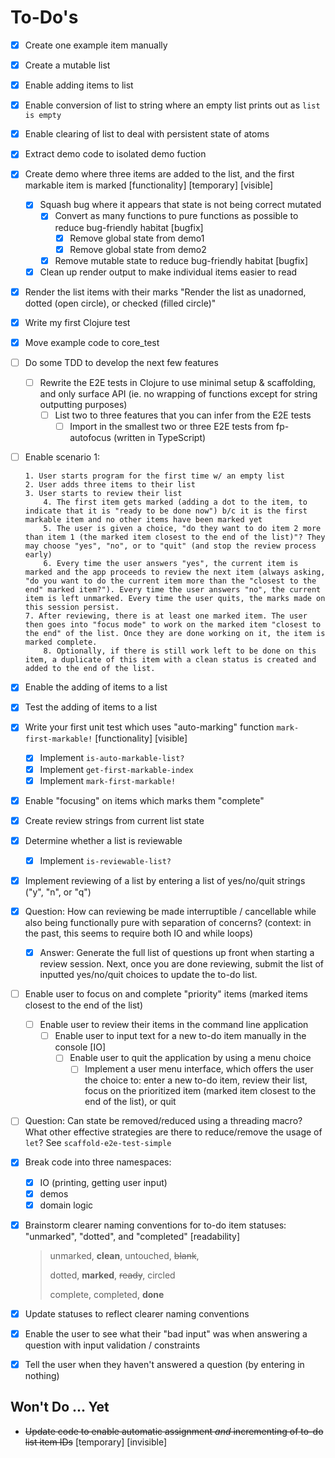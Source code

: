 # To-Do's

- [x] Create one example item manually

- [x] Create a mutable list

- [x] Enable adding items to list

- [x] Enable conversion of list to string where an empty list prints out as `list is empty`

- [x] Enable clearing of list to deal with persistent state of atoms

- [x] Extract demo code to isolated demo fuction 

- [x] Create demo where three items are added to the list, and the first markable item is marked [functionality] [temporary] [visible]
    - [x] Squash bug where it appears that state is not being correct mutated
        - [x] Convert as many functions to pure functions as possible to reduce bug-friendly habitat [bugfix]
            - [x] Remove global state from demo1
            - [x] Remove global state from demo2
        - [x] Remove mutable state to reduce bug-friendly habitat [bugfix]
    - [x] Clean up render output to make individual items easier to read
    
- [x] Render the list items with their marks "Render the list as unadorned, dotted (open circle), or checked (filled circle)"

- [x] Write my first Clojure test

- [x] Move example code to core_test

- [ ] Do some TDD to develop the next few features
    - [ ] Rewrite the E2E tests in Clojure to use minimal setup & scaffolding, and only surface API (ie. no wrapping of functions except for string outputting purposes)
        - [ ] List two to three features that you can infer from the E2E tests
            - [ ] Import in the smallest two or three E2E tests from fp-autofocus (written in TypeScript)

- [ ] Enable scenario 1:
    ```
    1. User starts program for the first time w/ an empty list
    2. User adds three items to their list
    3. User starts to review their list
        4. The first item gets marked (adding a dot to the item, to indicate that it is "ready to be done now") b/c it is the first markable item and no other items have been marked yet
        5. The user is given a choice, "do they want to do item 2 more than item 1 (the marked item closest to the end of the list)"? They may choose "yes", "no", or to "quit" (and stop the review process early)
        6. Every time the user answers "yes", the current item is marked and the app proceeds to review the next item (always asking, "do you want to do the current item more than the "closest to the end" marked item?"). Every time the user answers "no", the current item is left unmarked. Every time the user quits, the marks made on this session persist.
    7. After reviewing, there is at least one marked item. The user then goes into "focus mode" to work on the marked item "closest to the end" of the list. Once they are done working on it, the item is marked complete.
        8. Optionally, if there is still work left to be done on this item, a duplicate of this item with a clean status is created and added to the end of the list.
    
    ```

- [x] Enable the adding of items to a list

- [x] Test the adding of items to a list

- [x] Write your first unit test which uses "auto-marking" function `mark-first-markable!` [functionality] [visible]

    - [x] Implement `is-auto-markable-list?`
    - [x] Implement `get-first-markable-index`
    - [x] Implement `mark-first-markable!`

- [x] Enable "focusing" on items which marks them "complete"

- [x] Create review strings from current list state

- [x] Determine whether a list is reviewable

    - [x] Implement `is-reviewable-list?`

- [x] Implement reviewing of a list by entering a list of yes/no/quit strings ("y", "n", or "q")

- [x] Question: How can reviewing be made interruptible / cancellable while also being functionally pure with separation of concerns? (context: in the past, this seems to require both IO and while loops)

    - [x] Answer: Generate the full list of questions up front when starting a review session. Next, once you are done reviewing, submit the list of inputted yes/no/quit choices to update the to-do list.

- [ ] Enable user to focus on and complete "priority" items (marked items closest to the end of the list)

    - [ ] Enable user to review their items in the command line application
        - [ ] Enable user to input text for a new to-do item manually in the console [IO]
            - [ ] Enable user to quit the application by using a menu choice
                - [ ] Implement a user menu interface, which offers the user the choice to: enter a new to-do item, review their list, focus on the prioritized item (marked item closest to the end of the list), or quit

- [ ] Question: Can state be removed/reduced using a threading macro? What other effective strategies are there to reduce/remove the usage of `let`? See `scaffold-e2e-test-simple`

- [x] Break code into three namespaces:

    - [x] IO (printing, getting user input)
    - [x] demos
    - [x] domain logic

- [x] Brainstorm clearer naming conventions for to-do item statuses: "unmarked", "dotted", and "completed" [readability]

    > unmarked, **clean**, untouched, ~~blank~~, 
    >
    > dotted, **marked**, ~~ready~~, circled
    >
    > complete, completed, **done**

- [x] Update statuses to reflect clearer naming conventions

- [x] Enable the user to see what their "bad input" was when answering a question with input validation / constraints

- [x] Tell the user when they haven't answered a question (by entering in nothing)

## Won't Do ... Yet

- ~~Update code to enable automatic assignment *and* incrementing of to-do list item IDs~~ [temporary] [invisible]